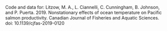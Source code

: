 Code and data for: Litzow, M. A., L. Ciannelli, C. Cunningham, B. Johnson, and P. Puerta. 2019. Nonstationary effects of ocean temperature on Pacific salmon productivity. Canadian Journal of Fisheries and Aquatic Sciences. doi: 10.1139/cjfas-2019-0120